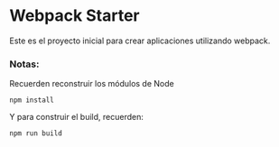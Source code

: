 # Webpack Starter

Este es el proyecto inicial para crear aplicaciones utilizando webpack.

### Notas:
Recuerden reconstruir los módulos de Node

```
npm install
```

Y para construir el build, recuerden:

```
npm run build
``` 
